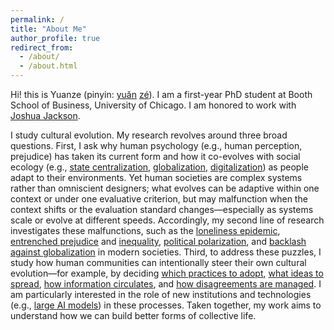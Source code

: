 ```yaml
---
permalink: /
title: "About Me"
author_profile: true
redirect_from: 
  - /about/
  - /about.html
---
```


Hi! this is Yuanze (pinyin: [yuăn](https://en.wiktionary.org/wiki/File:zh-yu%C7%8En.ogg) [zé](https://en.wiktionary.org/wiki/File:zh-z%C3%A9.ogg)). I am a first-year PhD student at Booth School of Business, University of Chicago. I am honored to work with [Joshua Jackson](https://www.joshuaconradjackson.com/).

I study cultural evolution. My research revolves around three broad questions. First, I ask why human psychology (e.g., human perception, prejudice) has taken its current form and how it co-evolves with social ecology (e.g., [state centralization](https://doi.org/10.31234/osf.io/zxuth), [globalization](https://journals.sagepub.com/doi/epub/10.1177/01461672231190753), [digitalization](https://yuanzeliu.github.io/files/ai_prioritization.pdf)) as people adapt to their environments. Yet human societies are complex systems rather than omniscient designers; what evolves can be adaptive within one context or under one evaluative criterion, but may malfunction when the context shifts or the evaluation standard changes—especially as systems scale or evolve at different speeds. Accordingly, my second line of research investigates these malfunctions, such as the [loneliness epidemic](https://yuanzeliu.github.io/files/hybridNetwork.docx), [entrenched prejudice](https://doi.org/10.31234/osf.io/zxuth) and [inequality](https://onlinelibrary.wiley.com/doi/full/10.1111/pops.12927), [political polarization](https://doi.org/10.31234/osf.io/7cqfs_v3), and [backlash against globalization](https://journals.sagepub.com/doi/epub/10.1177/01461672231190753) in modern societies. Third, to address these puzzles, I study how human communities can intentionally steer their own cultural evolution—for example, by deciding [which practices to adopt](https://doi.org/10.31234/osf.io/7bqxp_v1), [what ideas to spread](https://onlinelibrary.wiley.com/doi/full/10.1111/pops.12927), [how information circulates](https://yuanzeliu.github.io/files/hybridNetwork.docx), and [how disagreements are managed](https://doi.org/10.31234/osf.io/gfdwx_v1). I am particularly interested in the role of new institutions and technologies (e.g., [large AI models](https://yuanzeliu.github.io/files/hybridNetwork.docx)) in these processes.
Taken together, my work aims to understand how we can build better forms of collective life.

<p style="text-align:center;margin-top:20px;">
<script type="text/javascript" id="clustrmaps" src="//clustrmaps.com/map_v2.js?d=HhrBCMvvM0ADB46f8r2wVXbDz1I0B3sdZ74VDjmfZwY&&co=003366&cmo=126d3b&cmn=cb0821&ct=808080"></script>
</p>



